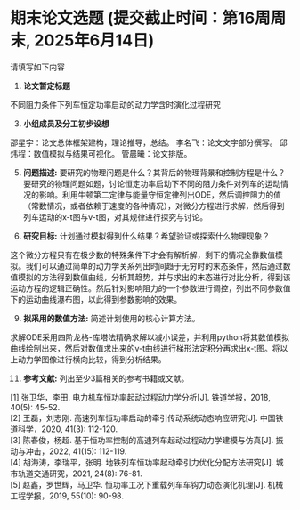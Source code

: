 # 期末论文选题 (提交截止时间：第16周周末, 2025年6月14日)

请填写如下内容

1. **论文暂定标题**
   
  不同阻力条件下列车恒定功率启动的动力学含时演化过程研究

3. **小组成员及分工初步设想**
   
  邵星宇：论文总体框架建构，理论推导，总结。   李名飞：论文文字部分撰写。   邱炜程：数值模拟与结果可视化。   管晨曦：论文排版。

5. **问题描述:** 要研究的物理问题是什么？其背后的物理背景和控制方程是什么？
   要研究的物理问题如题，讨论恒定功率启动下不同的阻力条件对列车的运动情况的影响。利用牛顿第二定律与能量守恒定律列出ODE，然后调控阻力的值（常数情况，或者依赖于速度的各种情况），对微分方程进行求解，然后得到列车运动的x-t图与v-t图，对其规律进行探究与讨论。

7. **研究目标:** 计划通过模拟得到什么结果？希望验证或探索什么物理现象？
   
这个微分方程只有在极少数的特殊条件下才会有解析解，剩下的情况全靠数值模拟。我们可以通过简单的动力学关系列出时间趋于无穷时的末态条件，然后通过数值模拟的方法得到数值曲线，分析其趋势，并与求出的末态进行对比分析，得到该运动方程的逻辑正确性。然后针对影响阻力的一个参数进行调控，列出不同参数值下的运动曲线瀑布图，以此得到参数影响的效果。

9. **拟采用的数值方法:** 简述计划使用的核心计算方法。
    
求解ODE采用四阶龙格-库塔法精确求解以减小误差，并利用python将其数值模拟曲线绘制出来，然后对数值求出来的v-t曲线进行梯形法定积分再求出x-t图。将以上动力学图像进行横向比较，得到分析结果。

11. **参考文献:** 列出至少3篇相关的参考书籍或文献。
    
[1] 张卫华，李田. 电力机车恒功率起动过程动力学分析[J]. 铁道学报，2018, 40(5): 45-52.  
[2] 王磊，刘志刚. 高速列车恒功率启动的牵引传动系统动态响应研究[J]. 中国铁道科学，2020, 41(3): 112-120.  
[3] 陈春俊，杨超. 基于恒功率控制的高速列车起动过程动力学建模与仿真[J]. 振动与冲击，2022, 41(15): 112-119.  
[4] 胡海涛，李瑞平，张明. 地铁列车恒功率起动牵引力优化分配方法研究[J]. 城市轨道交通研究，2021, 24(8): 76-81.  
[5] 赵鑫，罗世辉，马卫华. 恒功率工况下重载列车车钩力动态演化机理[J]. 机械工程学报，2019, 55(10): 90-98.  
